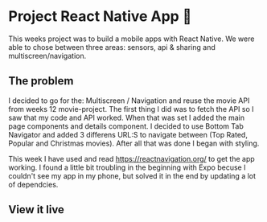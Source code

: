 # Project React Native App 📱

This weeks project was to build a mobile apps with React Native. We were able to chose between three areas: sensors, api & sharing and multiscreen/navigation.

## The problem
I decided to go for the: Multiscreen / Navigation and reuse the movie API from weeks 12 movie-project. The first thing I did was to fetch the API so I saw that my code and API worked. When that was set I added the main page components and details component. I decided to use Bottom Tab Navigator and added 3 differens URL:S to navigate between (Top Rated, Popular and Christmas movies). After all that was done I began with styling.  

This week I have used and read https://reactnavigation.org/ to get the app working. I found a little bit troubling in the beginning with Expo becuse I couldn't see my app in my phone, but solved it in the end by updating a lot of dependcies. 

## View it live

